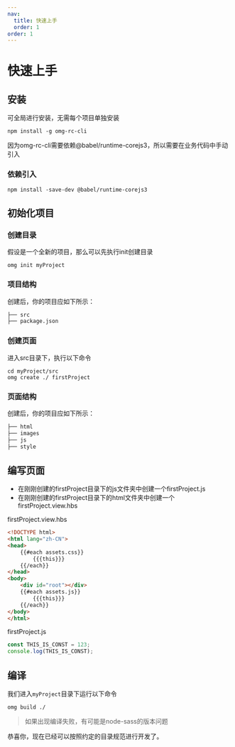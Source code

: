 ```yaml
---
nav:
  title: 快速上手
  order: 1
order: 1
---
```


# 快速上手

## 安装

可全局进行安装，无需每个项目单独安装

```Shell
npm install -g omg-rc-cli
```

因为omg-rc-cli需要依赖@babel/runtime-corejs3，所以需要在业务代码中手动引入

### 依赖引入
```Shell
npm install -save-dev @babel/runtime-corejs3
```

## 初始化项目

### 创建目录

假设是一个全新的项目，那么可以先执行init创建目录
```Shell
omg init myProject
```
### 项目结构
创建后，你的项目应如下所示：
```markdown
├── src
├── package.json
```

### 创建页面

进入src目录下，执行以下命令
```Shell
cd myProject/src
omg create ./ firstProject
```
### 页面结构
创建后，你的项目应如下所示：
```markdown
├── html
├── images
├── js
├── style
```

## 编写页面

- 在刚刚创建的firstProject目录下的js文件夹中创建一个firstProject.js
- 在刚刚创建的firstProject目录下的html文件夹中创建一个firstProject.view.hbs

firstProject.view.hbs
```html
<!DOCTYPE html>
<html lang="zh-CN">
<head>
    {{#each assets.css}}
        {{{this}}}
    {{/each}}
</head>
<body>
    <div id="root"></div>
    {{#each assets.js}}
        {{{this}}}
    {{/each}}
</body>
</html>
```

firstProject.js
```javascript
const THIS_IS_CONST = 123;
console.log(THIS_IS_CONST);
```

## 编译
我们进入`myProject`目录下运行以下命令

```shell
omg build ./
```

> 如果出现编译失败，有可能是node-sass的版本问题

恭喜你，现在已经可以按照约定的目录规范进行开发了。